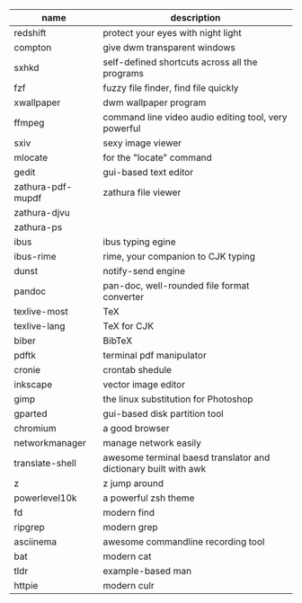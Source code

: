 | name              | description                                                     |
|-------------------|-----------------------------------------------------------------|
| redshift          | protect your eyes with night light                              |
| compton           | give dwm transparent windows                                    |
| sxhkd             | self-defined shortcuts across all the programs                  |
| fzf               | fuzzy file finder, find file quickly                            |
| xwallpaper        | dwm wallpaper program                                           |
| ffmpeg            | command line video audio editing tool, very powerful            |
| sxiv              | sexy image viewer                                               |
| mlocate           | for the "locate" command                                        |
| gedit             | gui-based text editor                                           |
| zathura-pdf-mupdf | zathura file viewer                                             |
| zathura-djvu      |                                                                 |
| zathura-ps        |                                                                 |
| ibus              | ibus typing egine                                               |
| ibus-rime         | rime, your companion to CJK typing                              |
| dunst             | notify-send engine                                              |
| pandoc            | pan-doc, well-rounded file format converter                     |
| texlive-most      | TeX                                                             |
| texlive-lang      | TeX for CJK                                                     |
| biber             | BibTeX                                                          |
| pdftk             | terminal pdf manipulator                                        |
| cronie            | crontab shedule                                                 |
| inkscape          | vector image editor                                             |
| gimp              | the linux substitution for Photoshop                            |
| gparted           | gui-based disk partition tool                                   |
| chromium          | a good browser                                                  |
| networkmanager    | manage network easily                                           |
| translate-shell   | awesome terminal baesd translator and dictionary built with awk |
| z                 | z jump around                                                   |
| powerlevel10k     | a powerful zsh theme                                            |
| fd                | modern find                                                     |
| ripgrep           | modern grep                                                     |
| asciinema         | awesome commandline recording tool                              |
| bat               | modern cat                                                      |
| tldr              | example-based man                                               |
| httpie            | modern culr                                                     |

